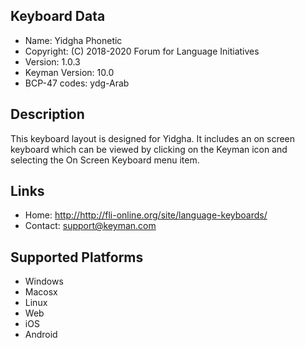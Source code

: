 Keyboard Data
-------------

* Name:           Yidgha Phonetic
* Copyright:      (C) 2018-2020 Forum for Language Initiatives
* Version:        1.0.3
* Keyman Version: 10.0
* BCP-47 codes:   ydg-Arab

Description
-----------

This keyboard layout is designed for Yidgha. It includes 
an on screen keyboard which can be viewed by clicking on the Keyman icon 
and selecting the On Screen Keyboard menu item.   

Links
-----

 * Home:     <http://http://fli-online.org/site/language-keyboards/>
 * Contact:  <support@keyman.com>
 
Supported Platforms
-------------------

 * Windows
 * Macosx
 * Linux
 * Web
 * iOS
 * Android

